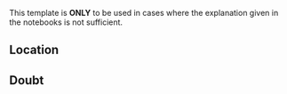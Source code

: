 This template is **ONLY** to be used in cases where the explanation given in the notebooks is not sufficient.

<!--- Provide a summary of the issue in the Title-->

## Location
<!-- Please provide the chapter number, notebook number as well as the link to the notebook.-->

## Doubt
<!-- Please let us know exactly which section/part of the notebook your doubts lie in. -->
<!-- Lets us know what is it exactly you need. For example is it, -->
<!-- More indepth explanation of the code, more examples and use case senerios. -->

